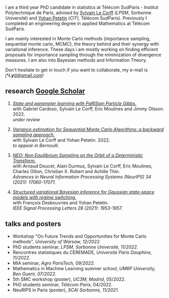 
I am a third year PhD candidate in statistics at Télécom SudParis - Institut Polytechnique de Paris, advised by [Sylvain Le Corff](https://sylvainlc.github.io) (*LPSM*, Sorbonne Université) and [Yohan Petetin](http://www-public.imtbs-tsp.eu/~petetin/) (*CITI*, Télécom SudParis). Previously I completed an engineering degree in applied Mathematics at Télécom SudParis.

I am mainly interested in Monte Carlo methods (importance sampling, sequential monte carlo, MCMC), the theory behind and their synergy with
variational inference. These days i am mostly working on finding efficient proposals for importance sampling through the minimization of divergence measures.    I am also into Bayesian methods and Information Theory.

Don't hesitate to get in touch if you want to collaborate, my e-mail is j****i.y***d@gmail.com!


## research [Google Scholar](https://scholar.google.com/citations?user=JGor6XwAAAAJ&hl=en)
1. [*State and parameter learning with PaRISian Particle Gibbs*.](https://arxiv.org/abs/2301.00900)  
        with Gabriel Cardoso, Sylvain Le Corff, Eric Moulines and Jimmy Olsson. 2022.   
        *under review*

1. [*Variance estimation for Sequential Monte Carlo Algorithms: a backward sampling approach*.](https://arxiv.org/pdf/2204.01401.pdf)  
        with Sylvain Le Corff and Yohan Petetin. 2022.   
        *to appear in Bernoulli*.

1. [*NEO: Non Equilibrium Sampling on the Orbit of a Deterministic Transform.*](https://proceedings.neurips.cc/paper/2021/file/8dd291cbea8f231982db0fb1716dfc55-Paper.pdf)  
        with Arnaud Doucet, Alain Durmus, Sylvain Le Corff, Eric Moulines, Charles Ollion, Christian X. Robert and Achille Thin.  
        *Advances in Neural Information Processing Systems (NeurIPS) 34 (2021): 17060-17071.*

1. [*Structured variational Bayesian inference for Gaussian state-space models with regime switching.*]()  
        with François Desbouvries and Yohan Petetin.  
        *IEEE Signal Processing Letters 28 (2021): 1953-1957.* 

## talks and posters

- Workshop "On Future Trends and Opportunities for Monte Carlo methods", *University of Warsaw, 12/2022.*
- PhD students seminar, *LPSM, Sorbonne Université, 11/2022.*  
- Rencontres statistiques du CEREMADE, *Université Paris Dauphine, 11/2022.*  
- MIA seminar, *Agro ParisTech, 09/2022.*  
- Mathematics in Machine Learning summer school, *UM6P University, Ben Guerir, 07/2022.*  
- 5th SMC workshop (poster), *UC3M, Madrid*, 05/2022.  
- PhD students seminar, *Télécom Paris*, 04/2022.   
- NeuRIPS in Paris (poster), *SCAI Sorbonne, 11/2021.*  
